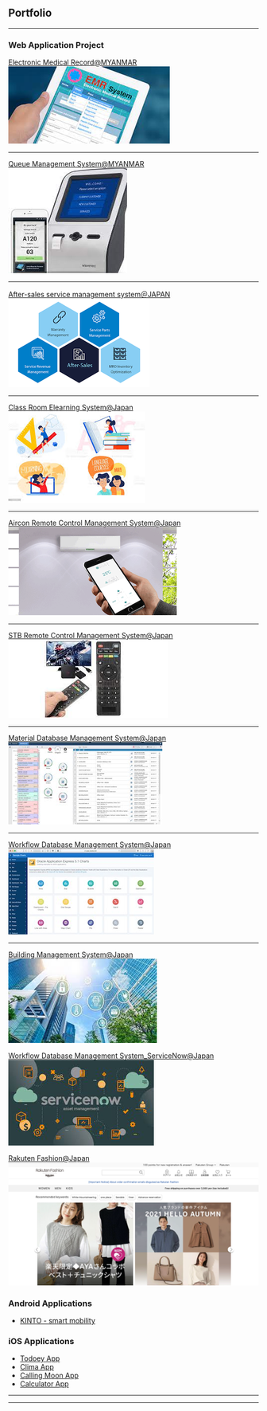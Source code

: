 ## Portfolio

---

### Web Application Project

[Electronic Medical Record@MYANMAR](/emr_page)
<img src="images/EMR.jpeg?raw=true"/>

---
[Queue Management System@MYANMAR](/qms_page) <!--(/pdf/sample_presentation.pdf)-->
<img src="images/QMS.jpeg?raw=true"/>

---
[After-sales service management system＠JAPAN](/aftersale_page)
<img src="images/AfterSaleService.png?raw=true"/>

---

[Class Room Elearning System@Japan](/school_page)
<img src="images/Elearning.jpeg?raw=true"/>

---
[Aircon Remote Control Management System@Japan](/aircon_page)
<img src="images/aircon_remoteS.gif?raw=true"/>

---
[STB Remote Control Management System@Japan](/setofbox_page)
<img src="images/STB.jpeg?raw=true"/>

---
[Material Database Management System@Japan](/material_page)
<img src="images/OracleApexS.jpg?raw=true"/>

---
[Workflow Database Management System@Japan](/worlflow_page)
<img src="images/OracleApexS2.jpg?raw=true"/>

---
[Building Management System@Japan](/building_page)
<img src="images/BMS2.jpeg?raw=true"/>

[Workflow Database Management System_ServiceNow@Japan](/servicenow_page)
<img src="images/Service Now.jpeg?raw=true"/>

[Rakuten Fashion@Japan](/rf-fashion.md)
<img src="images/RF_fashion.png?raw=true"/>

### Android Applications
- [KINTO - smart mobility](https://play.google.com/store/apps/details?id=com.kinto.kintoglobal&hl=en_US&gl=US)

### iOS Applications

- [Todoey App](http://example.com/)
- [Clima App](http://example.com/)
- [Calling Moon App](http://example.com/)
- [Calculator App](http://example.com/)

---




---
<!-- <p style="font-size:11px">Page template forked from <a href="https://github.com/evanca/quick-portfolio">evanca</a></p>-->
<!-- Remove above link if you don't want to attibute -->
